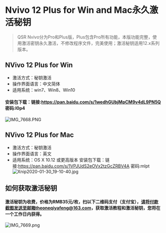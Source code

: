 # Nvivo 12 Plus for Win and Mac永久激活秘钥

> QSR Nvivo分为Pro和Plus版，Plus包含Pro所有功能，本版功能完整，使用激活密钥永久激活，不修改程序文件，完美使用；激活秘钥适用12.x系列版本。


## NVivo 12 Plus for Win 
* 激活方式：秘钥激活
* 操作界面语言：中文简体
* 适用系统：win7、Win8、Win10
#### 安装包下载：链接:https://pan.baidu.com/s/1wedhGUbjMpCM9v4dL9PN5Q  密码:l0p4
![IMG_7668.PNG](http://ww1.sinaimg.cn/large/0061W0odly1gbhxrpig3kj30ak078mxc.jpg)

## NVivo 12 Plus for Mac
* 激活方式：秘钥激活
* 操作界面语言：英文
* 适用系统：OS X 10.12 或更高版本
安装包下载：链接:https://pan.baidu.com/s/1VPJUdS2eOVx2tzGcZRBV4A  密码:mlpt
![Xnip2020-01-30_19-10-40.jpg](http://ww1.sinaimg.cn/large/0061W0odly1gbhxw75zbaj30oc0nstap.jpg)

## 如何获取激活秘钥
#### 激活秘钥为收费，价格为RMB35元/枚，扫以下二维码支付（支付宝），请将付款截图发送至邮箱theoneqiyafeng@163.com，获取激活教程和激活秘钥，您将在一个工作日内获得。
![IMG_7669.png](http://ww1.sinaimg.cn/large/0061W0odly1gbhy8qkfcqj30go0p0jux.jpg)


